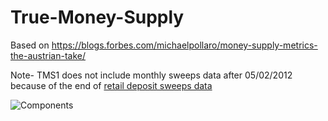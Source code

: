 # True-Money-Supply
Based on https://blogs.forbes.com/michaelpollaro/money-supply-metrics-the-austrian-take/

Note- TMS1 does not include monthly sweeps data after 05/02/2012 because of the end of [retail deposit sweeps data](https://research.stlouisfed.org/aggreg/swdata.html)

![Components](https://static.seekingalpha.com/uploads/2010/3/19/saupload_money_supply_comparisons_2.png)

